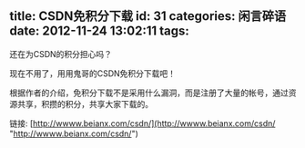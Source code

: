 title: CSDN免积分下载
id: 31
categories: 闲言碎语
date: 2012-11-24 13:02:11
tags:
---

还在为CSDN的积分担心吗？

现在不用了，用用鬼哥的CSDN免积分下载吧！
</br>

根据作者的介绍，免积分下载不是采用什么漏洞，而是注册了大量的帐号，通过资源共享，积攒的积分，共享大家下载的。
</br>

链接: [http://wwww.beianx.com/csdn/](http://wwww.beianx.com/csdn/ "http://wwww.beianx.com/csdn/")
